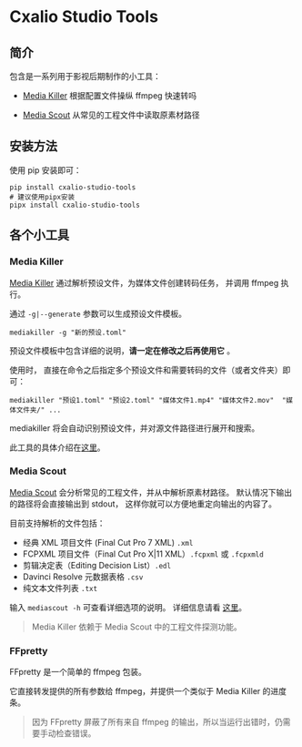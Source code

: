 # Cxalio Studio Tools

## 简介

包含是一系列用于影视后期制作的小工具：

- [Media Killer](media_killer/help.md)
  根据配置文件操纵 ffmpeg 快速转吗

- [Media Scout](media_scout/help.md)
  从常见的工程文件中读取原素材路径

## 安装方法

使用 pip 安装即可：

```shell
pip install cxalio-studio-tools
# 建议使用pipx安装
pipx install cxalio-studio-tools
```

## 各个小工具

### Media Killer

[Media Killer](media_killer/help.md) 通过解析预设文件，为媒体文件创建转码任务，
并调用 ffmpeg 执行。

通过 `-g|--generate` 参数可以生成预设文件模板。

```shell
mediakiller -g "新的预设.toml"
```

预设文件模板中包含详细的说明，**请一定在修改之后再使用它** 。

使用时，
直接在命令之后指定多个预设文件和需要转码的文件（或者文件夹）即可：

```shell
mediakiller "预设1.toml" "预设2.toml" "媒体文件1.mp4" "媒体文件2.mov"  "媒体文件夹/" ...
```

mediakiller 将会自动识别预设文件，并对源文件路径进行展开和搜索。

此工具的具体介绍在[这里](media_killer/help.md)。

### Media Scout

[Media Scout](media_scout/help.md) 会分析常见的工程文件，并从中解析原素材路径。
默认情况下输出的路径将会直接输出到 stdout，
这样你就可以方便地重定向输出的内容了。

目前支持解析的文件包括：

- 经典 XML 项目文件 (Final Cut Pro 7 XML) `.xml`
- FCPXML 项目文件（Final Cut Pro X|11 XML）`.fcpxml` 或 `.fcpxmld`
- 剪辑决定表（Editing Decision List）`.edl`
- Davinci Resolve 元数据表格 `.csv`
- 纯文本文件列表 `.txt`

输入 `mediascout -h` 可查看详细选项的说明。
详细信息请看 [这里](media_scout/help.md)。

> Media Killer 依赖于 Media Scout 中的工程文件探测功能。

### FFpretty

FFpretty 是一个简单的 ffmpeg 包装。

它直接转发提供的所有参数给 ffmpeg，并提供一个类似于 Media Killer 的进度条。

> 因为 FFpretty 屏蔽了所有来自 ffmpeg 的输出，所以当运行出错时，仍需要手动检查错误。
